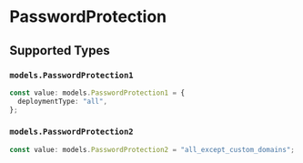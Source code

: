 # PasswordProtection


## Supported Types

### `models.PasswordProtection1`

```typescript
const value: models.PasswordProtection1 = {
  deploymentType: "all",
};
```

### `models.PasswordProtection2`

```typescript
const value: models.PasswordProtection2 = "all_except_custom_domains";
```

